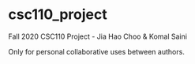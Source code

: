 # csc110_project
Fall 2020 CSC110 Project - Jia Hao Choo &amp; Komal Saini

Only for personal collaborative uses between authors.
